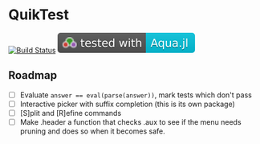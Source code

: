 # QuikTest

[![Build Status](https://github.com/mnemnion/QuikTest.jl/actions/workflows/CI.yml/badge.svg?branch=trunk)](https://github.com/mnemnion/QuikTest.jl/actions/workflows/CI.yml?query=branch%3Atrunk)
[![Aqua](https://raw.githubusercontent.com/JuliaTesting/Aqua.jl/master/badge.svg)](https://github.com/JuliaTesting/Aqua.jl)


## Roadmap

- [ ]  Evaluate `answer == eval(parse(answer))`, mark tests which don't pass
- [ ]  Interactive picker with suffix completion (this is its own package)
- [ ]  [S]plit and [R]efine commands
- [ ]  Make .header a function that checks .aux to see if the menu needs pruning and
       does so when it becomes safe.